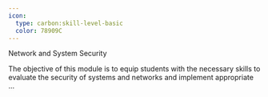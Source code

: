 ```yaml
---
icon:
  type: carbon:skill-level-basic
  color: 78909C
---
```

Network and System Security

The objective of this module is to equip students with the necessary skills to evaluate the security of systems and networks and implement appropriate ... 
